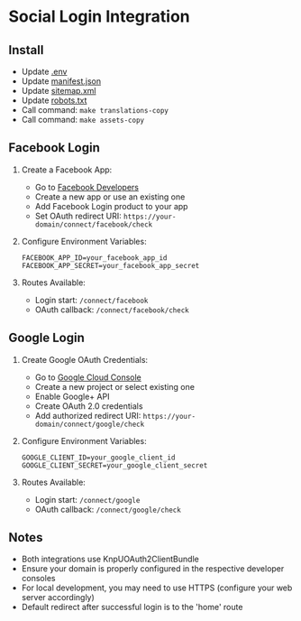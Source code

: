 # Social Login Integration

## Install

* Update [.env](.env)
* Update [manifest.json](public%2Fmanifest.json)
* Update [sitemap.xml](public%2Fsitemap.xml)
* Update [robots.txt](public%2Frobots.txt)
* Call command: `make translations-copy`
* Call command: `make assets-copy`

## Facebook Login

1. Create a Facebook App:
   - Go to [Facebook Developers](https://developers.facebook.com/)
   - Create a new app or use an existing one
   - Add Facebook Login product to your app
   - Set OAuth redirect URI: `https://your-domain/connect/facebook/check`

2. Configure Environment Variables:
   ```env
   FACEBOOK_APP_ID=your_facebook_app_id
   FACEBOOK_APP_SECRET=your_facebook_app_secret
   ```

3. Routes Available:
   - Login start: `/connect/facebook`
   - OAuth callback: `/connect/facebook/check`

## Google Login

1. Create Google OAuth Credentials:
   - Go to [Google Cloud Console](https://console.cloud.google.com)
   - Create a new project or select existing one
   - Enable Google+ API
   - Create OAuth 2.0 credentials
   - Add authorized redirect URI: `https://your-domain/connect/google/check`

2. Configure Environment Variables:
   ```env
   GOOGLE_CLIENT_ID=your_google_client_id
   GOOGLE_CLIENT_SECRET=your_google_client_secret
   ```

3. Routes Available:
   - Login start: `/connect/google`
   - OAuth callback: `/connect/google/check`

## Notes

- Both integrations use KnpUOAuth2ClientBundle
- Ensure your domain is properly configured in the respective developer consoles
- For local development, you may need to use HTTPS (configure your web server accordingly)
- Default redirect after successful login is to the 'home' route
